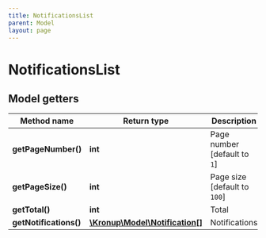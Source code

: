 ```yaml
---
title: NotificationsList
parent: Model
layout: page
---
```


# NotificationsList

## Model getters

Method name | Return type | Description
------------ | ------------- | -------------
**getPageNumber()** | **int** | Page number [default to `1`]
**getPageSize()** | **int** | Page size [default to `100`]
**getTotal()** | **int** | Total
**getNotifications()** | [**\Kronup\Model\Notification[]**](../Notification) | Notifications

